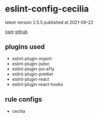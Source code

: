 # eslint-config-cecilia

latest version 2.5.5 published at 2021-09-22

[npm](https://www.npmjs.com/package/eslint-config-cecilia)
[github](https://github.com/SandroMiguel/eslint-config-cecilia)

## plugins used

- eslint-plugin-import
- eslint-plugin-jsdoc
- eslint-plugin-jsx-a11y
- eslint-plugin-prettier
- eslint-plugin-react
- eslint-plugin-react-hooks

## rule configs

- cecilia
